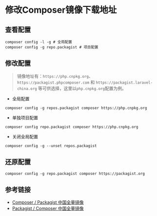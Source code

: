 # 修改Composer镜像下载地址



## 查看配置

```
composer config -l -g # 全局配置
composer config -g repo.packagist # 项目配置
```

## 修改配置

> 镜像地址有：`https://php.cnpkg.org`、`https://packagist.phpcomposer.com` 和 `https://packagist.laravel-china.org` 等可供选择，这里以`php.cnpkg.org`配置为例。

* 全局配置

```
composer config -g repos.packagist composer https://php.cnpkg.org
```

* 单独项目配置

```
composer config repo.packagist composer https://php.cnpkg.org
```

* 关闭全局配置

```
composer config -g --unset repos.packagist
```

## 还原配置

```
composer config -g repo.packagist composer https://packagist.org
```


## 参考链接

* [Composer / Packagist 中国全量镜像](https://php.cnpkg.org/)
* [Packagist / Composer 中国全量镜像](https://pkg.phpcomposer.com/)
